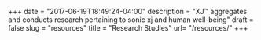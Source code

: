 +++
date = "2017-06-19T18:49:24-04:00"
description = "XJ™ aggregates and conducts research pertaining to sonic xj and human well-being"
draft = false
slug = "resources"
title = "Research Studies"
url= "/resources/"
+++
